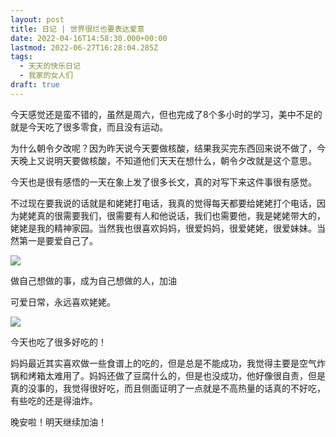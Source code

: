 ```yaml
---
layout: post
title: 日记 | 世界很烂也要表达爱意
date: 2022-04-16T14:58:30.000+00:00
lastmod: 2022-06-27T16:28:04.285Z
tags:
  - 天天的快乐日记
  - 我家的女人们
draft: true
---
```

今天感觉还是蛮不错的，虽然是周六，但也完成了8个多小时的学习，美中不足的就是今天吃了很多零食，而且没有运动。

为什么朝令夕改呢？因为昨天说今天要做核酸，结果我买完东西回来说不做了，今天晚上又说明天要做核酸，不知道他们天天在想什么，朝令夕改就是这个意思。

今天也是很有感悟的一天在象上发了很多长文，真的对写下来这件事很有感觉。

不过现在要我说的话就是和姥姥打电话，我真的觉得每天都要给姥姥打个电话，因为姥姥真的很需要我们，很需要有人和他说话，我们也需要他，我是姥姥带大的，姥姥是我的精神家园。当然我也很喜欢妈妈，很爱妈妈，很爱姥姥，很爱妹妹。当然第一是要爱自己了。

![](/uploads/laolao.jpg)

做自己想做的事，成为自己想做的人，加油

可爱日常，永远喜欢姥姥。

![](/uploads/_20220430214423.jpg)

今天也吃了很多好吃的！

妈妈最近其实喜欢做一些食谱上的吃的，但是总是不能成功，我觉得主要是空气炸锅和烤箱太难用了。妈妈还做了豆腐什么的，但是也没成功，他好像很自责，但是真的没事的，我觉得很好吃，而且侧面证明了一点就是不高热量的话真的不好吃，有些吃的还是得油炸。

晚安啦！明天继续加油！